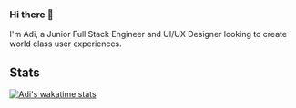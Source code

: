 ### Hi there 👋

I'm Adi, a Junior Full Stack Engineer and UI/UX Designer looking to create world class user experiences.

## Stats
[![Adi's wakatime stats](https://github-readme-stats.vercel.app/api/wakatime?username=kishek2000&range=last_year)](https://github.com/anuraghazra/github-readme-stats)

<!--
**kishek2000/kishek2000** is a ✨ _special_ ✨ repository because its `README.md` (this file) appears on your GitHub profile.

Here are some ideas to get you started:

- 🔭 I’m currently working on ...
- 🌱 I’m currently learning ...
- 👯 I’m looking to collaborate on ...
- 🤔 I’m looking for help with ...
- 💬 Ask me about ...
- 📫 How to reach me: ...
- 😄 Pronouns: ...
- ⚡ Fun fact: ...
-->
